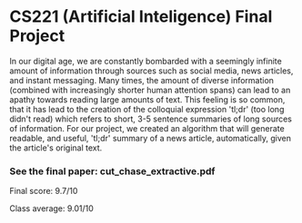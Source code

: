 # CS221 (Artificial Inteligence) Final Project

In our digital age, we are constantly bombarded with a seemingly infinite amount of information through sources such as social media, news articles, and instant messaging. Many times, the amount of diverse information (combined with increasingly shorter human attention spans) can lead to an apathy towards reading large amounts of text. This feeling is so common, that it has lead to the creation of the colloquial expression 'tl;dr' (too long didn't read) which refers to short, 3-5 sentence summaries of long sources of information. For our project, we created an algorithm that will generate readable, and useful, 'tl;dr' summary of a news article, automatically, given the article's original text.

### See the final paper: cut_chase_extractive.pdf
Final score: 9.7/10 

Class average: 9.01/10
